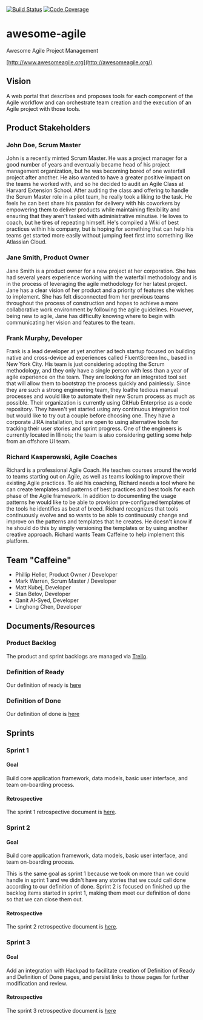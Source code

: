 [![Build Status](https://travis-ci.org/cs71-caffeine/awesome-agile.svg)](https://travis-ci.org/cs71-caffeine/awesome-agile)
  [![Code Coverage](https://coveralls.io/repos/cs71-caffeine/awesome-agile/badge.svg?branch=master&service=github)](https://coveralls.io/github/cs71-caffeine/awesome-agile?branch=master)

# awesome-agile
Awesome Agile Project Management

[http://www.awesomeagile.org](http://awesomeagile.org/)

## Vision
A web portal that describes and proposes tools for each component of
the Agile workflow and can orchestrate team creation and the execution
of an Agile project with those tools.

## Product Stakeholders

### John Doe, Scrum Master

John is a recently minted Scrum Master. He was a project manager for
a good number of years and eventually became head of his project
management organization, but he was becoming bored of one waterfall
project after another. He also wanted to have a greater positive
impact on the teams he worked with, and so he decided to audit an
Agile Class at Harvard Extension School. After auditing the class and
offering to handle the Scrum Master role in a pilot team, he really
took a liking to the task. He feels he can best share his passion for
delivery with his coworkers by empowering them to deliver products
while maintaining flexibility and ensuring that they aren't tasked
with administrative minutiae. He loves to coach, but he tires of
repeating himself. He's compiled a Wiki of best practices within his
company, but is hoping for something that can help his teams get
started more easily without jumping feet first into something like
Atlassian Cloud.

### Jane Smith, Product Owner

Jane Smith is a product owner for a new project at her corporation.
She has had several years experience working with the waterfall
methodology and is in the process of leveraging the agile methodology
for her latest project. Jane has a clear vision of her product and a
priority of features she wishes to implement. She has felt
disconnected from her previous teams throughout the process of
construction and hopes to achieve a more collaborative work
environment by following the agile guidelines. However, being new to
agile, Jane has difficulty knowing where to begin with communicating
her vision and features to the team.

### Frank Murphy, Developer

Frank is a lead developer at yet another ad tech startup focused on
building native and cross-device ad experiences called FluentScreen
Inc., based in New York City. His team is just considering adopting
the Scrum methodology, and they only have a single person with less
than a year of agile experience on the team. They are looking for an
integrated tool set that will allow them to bootstrap the process
quickly and painlessly. Since they are such a strong engineering team,
they loathe tedious manual processes and would like to automate their
new Scrum process as much as possible. Their organization is
currently using GitHub Enterprise as a code repository. They haven't
yet started using any continuous integration tool but would like to
try out a couple before choosing one. They have a corporate JIRA
installation, but are open to using alternative tools for tracking
their user stories and sprint progress. One of the engineers is
currently located in Illinois; the team is also considering getting
some help from an offshore UI team.

### Richard Kasperowski, Agile Coaches

Richard is a professional Agile Coach. He teaches courses around the
world to teams starting out on Agile, as well as teams looking to
improve their existing Agile practices. To aid his coaching, Richard
needs a tool where he can create templates and patterns of best
practices and best tools for each phase of the Agile framework. In
addition to documenting the usage patterns he would like to be able
to provision pre-configured templates of the tools he identifies as
best of breed. Richard recognizes that tools continuously evolve and
so wants to be able to continuously change and improve on the
patterns and templates that he creates. He doesn't know if he should
do this by simply versioning the templates or by using another
creative approach. Richard wants Team Caffeine to help implement this
platform.

## Team "Caffeine"
- Phillip Heller, Product Owner / Developer
- Mark Warren, Scrum Master / Developer
- Matt Kubej, Developer
- Stan Belov, Developer
- Qanit Al-Syed, Developer
- Linghong Chen, Developer

## Documents/Resources

### Product Backlog

The product and sprint backlogs are managed via
[Trello](https://trello.com/b/F8I0MYXS/awesome-agile).

### Definition of Ready

Our definition of ready is
[here](https://github.com/cs71-caffeine/awesome-agile/wiki/Definition-of-Ready)

### Definition of Done

Our definition of done is
[here](https://github.com/cs71-caffeine/awesome-agile/wiki/Definition-of-Done)

## Sprints

### Sprint 1

#### Goal

Build core application framework, data models, basic user interface,
and team on-boarding process.

#### Retrospective

The sprint 1 retrospective document is
[here](https://hackpad.com/Retrospective-1-VtDkx24ziCL).

### Sprint 2

#### Goal

Build core application framework, data models, basic user interface,
and team on-boarding process.

This is the same goal as sprint 1 because we took on more than we
could handle in sprint 1 and we didn't have any stories that we could
call done according to our definition of done. Sprint 2 is focused on
finished up the backlog items started in sprint 1, making them meet
our definition of done so that we can close them out.

#### Retrospective

The sprint 2 retrospective document is
[here](https://hackpad.com/Retrospective-2-KAJDeNuvZjI).

### Sprint 3

#### Goal

Add an integration with Hackpad to facilitate creation of Definition of Ready
and Definition of Done pages, and persist links to those pages for further
modification and review.

#### Retrospective

The sprint 3 retrospective document is
[here](https://hackpad.com/Retrospective-3-iDiwmH566CM)

